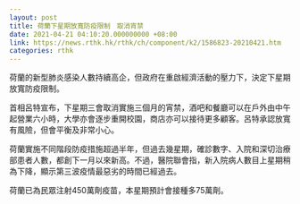 ```yaml
---
layout: post
title: 荷蘭下星期放寬防疫限制　取消宵禁
date: 2021-04-21 04:10:20.000000000 +08:00
link: https://news.rthk.hk/rthk/ch/component/k2/1586823-20210421.htm
categories: rthk
---
```


荷蘭的新型肺炎感染人數持續高企，但政府在重啟經濟活動的壓力下，決定下星期放寬防疫限制。

首相呂特宣布，下星期三會取消實施三個月的宵禁，酒吧和餐廳可以在戶外由中午起營業六小時，大學亦會逐步重開校園，商店亦可以接待更多顧客。呂特承認放寬有風險，但會平衡及非常小心。

荷蘭實施不同階段防疫措施超過半年，但過去幾星期，確診數字、入院和深切治療部患者人數，都創下一月以來新高。不過，醫院聯會指，新入院病人數目上星期稍為下降，顯示第三波疫情最惡劣的時間已經過去。

荷蘭已為民眾注射450萬劑疫苗，本星期預計會接種多75萬劑。

